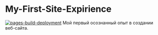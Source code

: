 # My-First-Site-Expirience
[![pages-build-deployment](https://github.com/Diablolend/My-First-Site-Expirience/actions/workflows/pages/pages-build-deployment/badge.svg?branch=master)](https://github.com/Diablolend/My-First-Site-Expirience/actions/workflows/pages/pages-build-deployment)
Мой первый осознанный опыт в создании веб-сайта.

